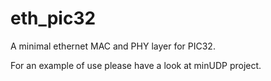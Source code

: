 # eth_pic32
A minimal ethernet MAC and PHY layer for PIC32.

For an example of use please have a look at minUDP project.
